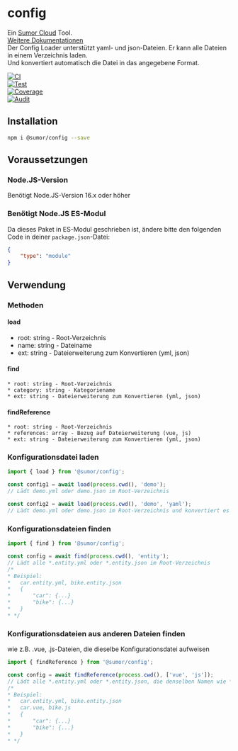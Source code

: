 # config
Ein [Sumor Cloud](https://sumor.cloud) Tool.  
[Weitere Dokumentationen](https://sumor.cloud)  
Der Config Loader unterstützt yaml- und json-Dateien. Er kann alle Dateien in einem Verzeichnis laden.  
Und konvertiert automatisch die Datei in das angegebene Format.

[![CI](https://github.com/sumor-cloud/config/actions/workflows/ci.yml/badge.svg)](https://github.com/sumor-cloud/config/actions/workflows/ci.yml)  
[![Test](https://github.com/sumor-cloud/config/actions/workflows/ut.yml/badge.svg)](https://github.com/sumor-cloud/config/actions/workflows/ut.yml)  
[![Coverage](https://github.com/sumor-cloud/config/actions/workflows/coverage.yml/badge.svg)](https://github.com/sumor-cloud/config/actions/workflows/coverage.yml)  
[![Audit](https://github.com/sumor-cloud/config/actions/workflows/audit.yml/badge.svg)](https://github.com/sumor-cloud/config/actions/workflows/audit.yml)

## Installation
```bash
npm i @sumor/config --save
```

## Voraussetzungen

### Node.JS-Version
Benötigt Node.JS-Version 16.x oder höher

### Benötigt Node.JS ES-Modul
Da dieses Paket in ES-Modul geschrieben ist, 
ändere bitte den folgenden Code in deiner ```package.json```-Datei:
```json
{
    "type": "module"
}
```

## Verwendung

### Methoden

#### load
 * root: string - Root-Verzeichnis
 * name: string - Dateiname
 * ext: string - Dateierweiterung zum Konvertieren (yml, json)

#### find
    * root: string - Root-Verzeichnis
    * category: string - Kategoriename
    * ext: string - Dateierweiterung zum Konvertieren (yml, json)

#### findReference
    * root: string - Root-Verzeichnis
    * references: array - Bezug auf Dateierweiterung (vue, js)
    * ext: string - Dateierweiterung zum Konvertieren (yml, json)

### Konfigurationsdatei laden

```javascript
import { load } from '@sumor/config';

const config1 = await load(process.cwd(), 'demo');
// Lädt demo.yml oder demo.json im Root-Verzeichnis

const config2 = await load(process.cwd(), 'demo', 'yaml');
// Lädt demo.yml oder demo.json im Root-Verzeichnis und konvertiert es in das yaml-Format

```

### Konfigurationsdateien finden

```javascript
import { find } from '@sumor/config';

const config = await find(process.cwd(), 'entity');
// Lädt alle *.entity.yml oder *.entity.json im Root-Verzeichnis
/*
* Beispiel:
*   car.entity.yml, bike.entity.json
*   {
*       "car": {...}
*       "bike": {...}
*   }
* */
```

### Konfigurationsdateien aus anderen Dateien finden
wie z.B. .vue, .js-Dateien, die dieselbe Konfigurationsdatei aufweisen

```javascript
import { findReference } from '@sumor/config';

const config = await findReference(process.cwd(), ['vue', 'js']);
// Lädt alle *.entity.yml oder *.entity.json, die denselben Namen wie *.vue oder *.js im Root-Verzeichnis haben
/*
* Beispiel:
*   car.entity.yml, bike.entity.json
*   car.vue, bike.js
*   {
*       "car": {...}
*       "bike": {...}
*   }
* */
```